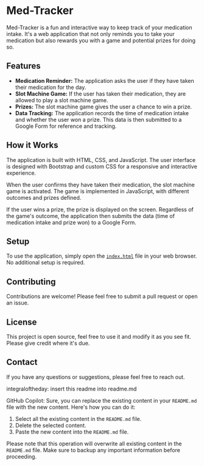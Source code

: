# Med-Tracker

Med-Tracker is a fun and interactive way to keep track of your medication intake. It's a web application that not only reminds you to take your medication but also rewards you with a game and potential prizes for doing so.

## Features

- **Medication Reminder:** The application asks the user if they have taken their medication for the day.
- **Slot Machine Game:** If the user has taken their medication, they are allowed to play a slot machine game.
- **Prizes:** The slot machine game gives the user a chance to win a prize.
- **Data Tracking:** The application records the time of medication intake and whether the user won a prize. This data is then submitted to a Google Form for reference and tracking.

## How it Works

The application is built with HTML, CSS, and JavaScript. The user interface is designed with Bootstrap and custom CSS for a responsive and interactive experience.

When the user confirms they have taken their medication, the slot machine game is activated. The game is implemented in JavaScript, with different outcomes and prizes defined.

If the user wins a prize, the prize is displayed on the screen. Regardless of the game's outcome, the application then submits the data (time of medication intake and prize won) to a Google Form.

## Setup

To use the application, simply open the [`index.html`](command:_github.copilot.openRelativePath?%5B%22index.html%22%5D "index.html") file in your web browser. No additional setup is required.

## Contributing

Contributions are welcome! Please feel free to submit a pull request or open an issue.

## License

This project is open source, feel free to use it and modify it as you see fit. Please give credit where it's due.

## Contact

If you have any questions or suggestions, please feel free to reach out.

integraloftheday: insert this readme into readme.md

GitHub Copilot: Sure, you can replace the existing content in your `README.md` file with the new content. Here's how you can do it:

1. Select all the existing content in the `README.md` file.
2. Delete the selected content.
3. Paste the new content into the `README.md` file.

Please note that this operation will overwrite all existing content in the `README.md` file. Make sure to backup any important information before proceeding.